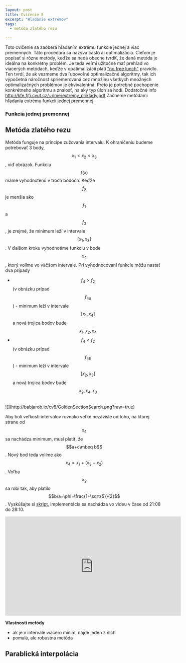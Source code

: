 ```yaml
---
layout: post
title: Cvičenie 8
excerpt: "Hľadanie extrémov"
tags:
  - metóda zlatého rezu

---
```


Toto cvičenie sa zaoberá hľadaním extrému funkcie jednej a viac premenných. Táto procedúra sa nazýva často aj optimalizácia. Cieľom je popísať si rôzne metódy, keďže sa nedá obecne tvrdiť, že daná metóda je ideálna na konkrétny problém. Je teda veľmi užitočné mať prehľad vo viacerých metódach, keďže v opatimalizácii platí ["no free lunch"](https://en.wikipedia.org/wiki/No_free_lunch_in_search_and_optimization) pravidlo. Ten tvrdí, že ak vezmeme dva ľubovoľné optimalizačné algoritmy, tak ich výpočetná náročnosť spriemerovaná cez množinu všetkych množných optimalizačných problémov je ekvivalentná. Preto je potrebné pochopenie konkrétneho algoritmu a znalosť, na aký typ úloh sa hodí. Dodatočné info http://kfe.fjfi.cvut.cz/~nme/extremy_priklady.pdf Začneme metódami hľadania extrému funkcií jednej premennej. 

### Funkcia jednej premennej

## Metóda zlatého rezu

Metóda funguje na princípe zužovania intervalu. K ohraničeniu budeme potrebovať 3 body, $$x_1<x_2<x_3$$, viď obrázok. Funkciu $$f(x)$$ máme vyhodnotenú v troch bodoch. Keďže  $$ f_2$$ je menšia ako $$f_1$$ a $$f_3$$, je zrejmé, že minimum leží v intervale $$[x_1,x_3]$$. V ďalšom kroku vyhodnotíme funkciu v bode $$x_4$$, ktorý volíme vo väčšom intervale. Pri vyhodnocovaní funkcie môžu nastať dva prípady
  * $$f_4>f_2$$ (v obrázku prípad $$f_{4a}$$) -  minimum leží v intervale $$[x_1,x_4]$$ a nová trojica bodov bude $$x_1,x_2,x_4$$
  * $$f_4<f_2$$ (v obrázku prípad $$f_{4b}$$) -  minimum leží v intervale $$[x_2,x_3]$$ a nová trojica bodov bude $$x_2,x_4,x_3$$

<br />
![](http://babjarob.io/cv8/GoldenSectionSearch.png?raw=true)
<br />

Aby boli veľkosti intervalov rovnako veľké nezávisle od toho, na ktorej strane od $$x_4$$ sa nachádza minimum, musí platiť, že $$a+c\mbeq b$$. Nový bod teda volíme ako $$x_4=x_1+(x_3-x_2)$$. Voľba $$x_2$$ sa robí tak, aby platilo $$b/a=\phi=\frac{1+\sqrt{5}}{2}$$. Vyskúšajte si [skript](http://babjarob.github.io/cv8/goldensection.m), implementácia sa nachádza vo videu v čase od 21:08 do 28:10.

<div class="embed-responsive embed-responsive-16by9">
 <iframe width="560" height="315" src="https://www.youtube.com/embed/gZW4SwI2Uww" title="YouTube video player" frameborder="0" allow="accelerometer; autoplay; clipboard-write; encrypted-media; gyroscope; picture-in-picture" allowfullscreen></iframe>
</div>

<strong>Vlastnosti metódy</strong>
  * ak je v intervale viacero miním, nájde jeden z nich
  * pomalá, ale robustná metóda

## Parablická interpolácia